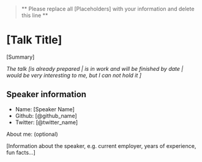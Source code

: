 > ** Please replace all [Placeholders] with your information and delete this line **

# [Talk Title]

[Summary]

_The talk [is already prepared | is in work and will be finished by date | would be very interesting to me, but I can not hold it ]_

## Speaker information

* Name: [Speaker Name]  
* Github: [@github_name]  
* Twitter: [@twitter_name]  

About me: (optional)

[Information about the speaker, e.g. current employer, years of experience, fun facts...]
